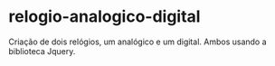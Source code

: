 # relogio-analogico-digital
Criação de dois relógios, um analógico e um digital. Ambos usando a biblioteca Jquery.

